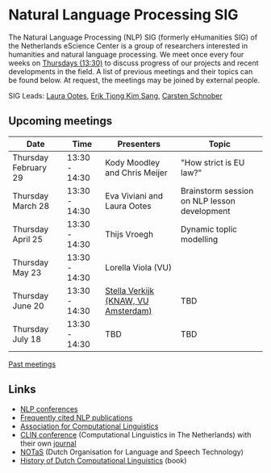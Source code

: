 # Natural Language Processing SIG

The Natural Language Processing (NLP) SIG (formerly eHumanities SIG) of the Netherlands eScience Center is a group of researchers interested in humanities and natural language processing. We meet once every four weeks on [Thursdays (13:30)](#upcoming-meetings) to discuss progress of our projects and recent developments in the field. A list of previous meetings and their topics can be found below. At request, the meetings may be joined by external people.

SIG Leads: [Laura Ootes](https://www.esciencecenter.nl/team/dr-laura-ootes/), [Erik Tjong Kim Sang](https://www.esciencecenter.nl/team/dr-ir-erik-tjong-kim-sang/), [Carsten Schnober](https://www.esciencecenter.nl/team/carsten-schnober/)

## Upcoming meetings

| Date | Time |Presenters | Topic |
|------|------|------|------------|
| Thursday February 29 | 13:30 - 14:30 | Kody Moodley and Chris Meijer  | "How strict is EU law?" |
| Thursday March 28 | 13:30 - 14:30 | Eva Viviani and Laura Ootes | Brainstorm session on NLP lesson development |
| Thursday April 25 | 13:30 - 14:30 | Thijs Vroegh | Dynamic toplic modelling|
| Thursday May 23 | 13:30 - 14:30 | Lorella Viola (VU) | |
| Thursday June 20 | 13:30 - 14:30 | [Stella Verkijk (KNAW, VU Amsterdam)](https://pure.knaw.nl/portal/nl/persons/stella-verkijk) | TBD |
| Thursday July 18 | 13:30 - 14:30 | TBD | TBD |


[Past meetings](https://github.com/nlesc-sigs/nlp-sig/blob/master/meetings.md)

## Links

- [NLP conferences](nlp-conferences.md)
- [Frequently cited NLP publications](nlp-literature.md)
- [Association for Computational Linguistics](https://www.aclweb.org/portal/)
- [CLIN conference](https://www.let.rug.nl/vannoord/Clin/) (Computational Linguistics in The Netherlands) with their own [journal](https://www.clinjournal.org/clinj)
- [NOTaS](https://notas.nl/) (Dutch Organisation for Language and Speech Technology)
- [History of Dutch Computational Linguistics](https://www.let.rug.nl/vannoord/TST-Geschiedenis/) (book)  

